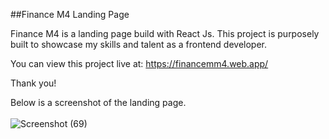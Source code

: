 ##Finance M4 Landing Page

Finance M4 is a landing page build with React Js. This project is purposely built to showcase my skills and talent as a frontend developer.

You can view this project live at: https://financemm4.web.app/

Thank you!

Below is a screenshot of the landing page. 
<br>
<br>
![Screenshot (69)](https://user-images.githubusercontent.com/41665201/125662452-8972496f-6e05-46bc-80f4-801fa29148ac.png)
